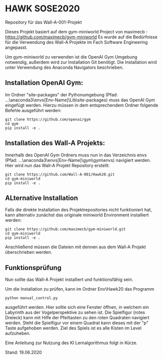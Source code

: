 # HAWK SOSE2020 
Repository für das Wall-A-001-Projekt

Dieses Projekt basiert auf dem gym-miniworld Project von maximecb : https://github.com/maximecb/gym-miniworld
Es wurde auf die Bedürfnisse für die Verwendung des Wall-A Projekte im Fach Software Engineering angepasst.

Um gym-miniworld zu verwenden ist die OpenAI Gym Umgebung notwendig, außerdem wird zur Installation Git benötigt.
Die Installation wird unter Verwendung des Anaconda Navigators beschrieben.

## Installation OpenAI Gym:
Im Ordner "site-packages" der Pythonumgebung (Pfad: ...\anaconda3\envs\[Env-Name]\Lib\site-packages) muss das OpenAI Gym eingefügt werden.
Hierzu müssen in dem entsprechendem Ordner folgende Befehle ausgeführt werden:
```
git clone https://github.com/openai/gym
cd gym
pip install -e .
```

## Installation des Wall-A Projekts:
Innerhalb des OpenAI Gym Ordners muss nun in das Verzeichnis envs (Pfad: ...\anaconda3\envs\[Env-Name]\gym\gym\envs) navigiert werden.
Hier wird nun das Wall-A Projekt Repository erstellt:
```
git clone https://github.com/Wall-A-001/Hawk20.git
cd gym-miniworld
pip install -e .
```

## ALternative Installation
Falls die direkte Installation des Projektrepositories nicht funktioniert hat, kann alternativ zunächst das originale
miniworld Environment installiert werden:
```
git clone https://github.com/maximecb/gym-miniworld.git
cd gym-miniworld
pip install -e .
```

Anschließend müssen die Dateien mit dennen aus dem Wall-A Projekt überschrieben werden.

## Funktionsprüfung    
Nun sollte das Wall-A Projekt installiert und funktionsfähig sein.

Um die Installation zu prüfen, kann im Ordner Env\Hawk20 das Programm 
```
python manual_control.py
```
ausgeführt werden. Hier sollte sich eine Fenster öffnen, in welchem ein Labyrinth aus der Vogelperspektive zu sehen ist.
Die Spielfigur (rotes Dreieck) kann mit Hilfe der Pfeiltasten zu den roten Quadraten navigiert werden.
Steht die Spielfigur vor einem Quadrat kann dieses mit der "p" Taste aufgehoben werden.
Ziel des Spiels ist es alle Kisten im Level aufzuheben.

Eine Anleitung zur Nutzung des KI Lernalgorithmus folgt in Kürze.

Stand: 19.06.2020
